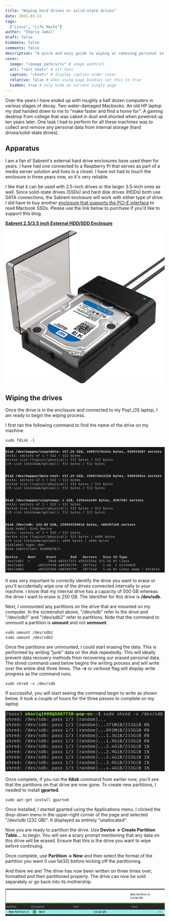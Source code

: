 ```yaml
---
title: "Wiping hard drives or solid-state drives"
date: 2021-03-22
tags:
  ["Linux", "Life Hacks"]
author: "Shariq Jamil"
draft: false
hidemeta: false
comments: false
description: "A quick and easy guide to wiping or removing personal information from hard drives or solid-state drives before you sell or get rid of them"
cover:
  image: "<image path/url>" # image path/url
  alt: "<alt text>" # alt text
  caption: "<text>" # display caption under cover
  relative: false # when using page bundles set this to true
  hidden: true # only hide on current single page
---
```


Over the years I have ended up with roughly a half dozen computers in various stages of decay. Two water-damaged Macbooks. An old HP laptop my dad handed down to me to "make faster and find a home for". A gaming desktop from college that was caked in dust and shorted when powered up ten years later. One task I had to perform for all these machines was to collect and remove any personal data from internal storage (hard drives/solid-state drives). 

## Apparatus
I am a fan of Sabrent's external hard drive enclosures have used them for years. I have had one connected to a Raspberry Pi that serves as part of a media server solution and lives in a closet. I have not had to touch the enclosure in three years now, so it's very reliable. 

I like that it can be used with 2.5-inch drives or the larger 3.5-inch ones as well. Since solid-state drives (SSDs) and hard disk drives (HDDs) both use SATA connections, the Sabrent enclosure will work with either type of drive. I did have to buy another [enclosure that supports the PCI-E interface](https://amzn.to/3tczE0g) to read Macbook SSDs. Please use the link below to purchase if you'd like to support this blog. 

[**Sabrent 2.5/3.5 inch External HDD/SDD Enclosure**](https://amzn.to/3da93v0)

![regular](sabrent.jpg)

## Wiping the drives
Once the drive is in the enclosure and connected to my Pop!_OS laptop, I am ready to begin the wiping process. 

I first ran the following command to find the name of the drive on my machine. 

    sudo fdisk -l

![regular](fdisk.png)

It was very important to correctly identify the drive you want to erase or you'll accidentally wipe one of the drives connected internally to your machine. I know that my internal drive has a capacity of 500 GB whereas the drive I want to erase is 250 GB. The identifier for this drive is **/dev/sdb**. 

Next, I unmounted any partitions on the drive that are mounted on my computer. In the screenshot above, "/dev/sdb" refer to the drive and "/dev/sdb1" and "/dev/sdb2" refer to partitions. Note that the command to unmount a partition is **umount** and not **unmount**.

    sudo umount /dev/sdb1
    sudo umount /dev/sdb2

Once the partitions are unmounted, I could start erasing the data. This is performed by writing "junk" data on the disk repeatedly. This will ideally prevent data recovery methods from recovering our erased personal data. The shred command used below begins the writing process and will write over the entire disk three times. The **-v** or verbose flag will display write progress as the command runs. 

    sudo shred -v /dev/sdb

If successful, you will start seeing the command begin to write as shown below. It took a couple of hours for the three passes to complete on my laptop 

![regular](shred.png)

Once complete, if you run the **fdisk** command from earlier now, you'll see that the partitions on that drive are now gone. To create new partitions, I needed to install **gparted**.

    sudo apt-get install gparted

Once installed, I started gparted using the Applications menu. I clicked the drop-down menu in the upper-right corner of the page and selected "/dev/sdb (232 GB)". It displayed as entirely "unallocated". 

Now you are ready to partition the drive. Use **Device -> Create Partition Table...** to begin. You will see a scary prompt mentioning that any data on this drive will be erased. Ensure that this is the drive you want to wipe before continuing. 

Once complete, use **Partition -> New** and then select the format of the partition you want (I use fat32) before kicking off the partitioning. 

And there we are! The drive has now been written on three times over, formatted and then partitioned properly. The drive can now be sold separately or go back into its mothership. 

![regular](partition.png)
